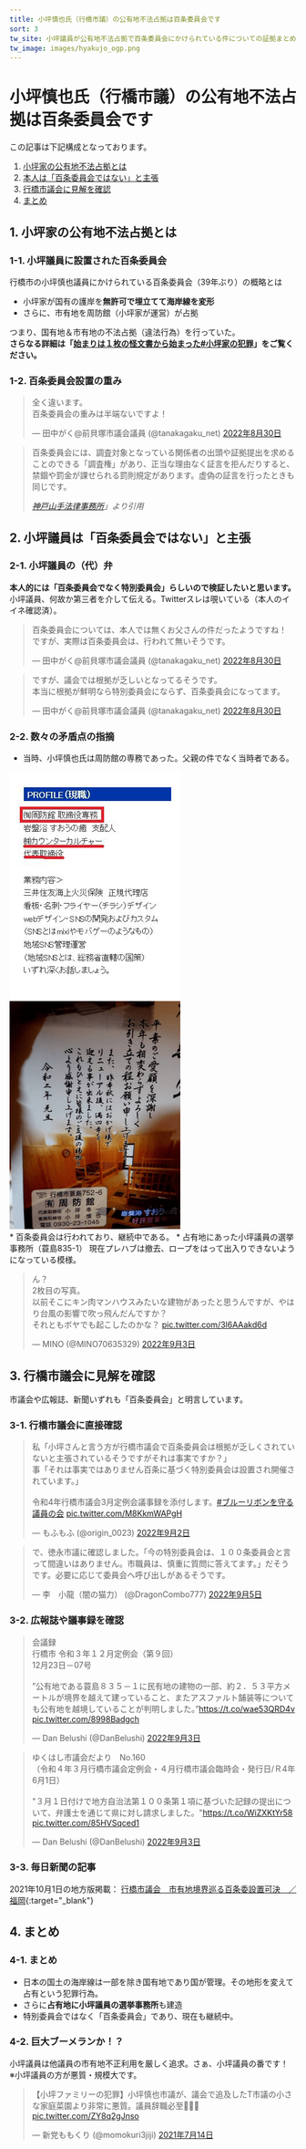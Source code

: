 ```yaml
---
title: 小坪慎也氏（行橋市議）の公有地不法占拠は百条委員会です
sort: 3
tw_site: 小坪議員が公有地不法占拠で百条委員会にかけられている件についての証拠まとめです。
tw_image: images/hyakujo_ogp.png  
---
```

<div class="main-title">
<div class="main-text">
<h1>小坪慎也氏（行橋市議）の公有地不法占拠は百条委員会です</h1>
</div>
</div>

この記事は下記構成となっております。

  1. [小坪家の公有地不法占拠とは](#sec1)  
  2. [本人は「百条委員会ではない」と主張](#sec2)  
  3. [行橋市議会に見解を確認](#sec3)  
  4. [まとめ](#sec4)  

<a id="sec1"></a>
## 1. 小坪家の公有地不法占拠とは  
### 1-1. 小坪議員に設置された百条委員会  
行橋市の小坪慎也議員にかけられている百条委員会（39年ぶり）の概略とは 

  * 小坪家が国有の護岸を**無許可で埋立てて海岸線を変形**  
  * さらに、市有地を周防館（小坪家が運営）が占拠  
  
つまり、<span class="red">国有地＆市有地の不法占拠（違法行為）</span>を行っていた。  
**さらなる詳細は「[始まりは１枚の怪文書から始まった#小坪家の犯罪](https://okmksato.github.io/matome/docs/01-kotsubo/dragon001.html)」をご覧ください。**

### 1-2. 百条委員会設置の重み  
<blockquote class="twitter-tweet" data-lang="ja"><p lang="ja" dir="ltr">全く違います。<br>百条委員会の重みは半端ないですよ！</p>&mdash; 田中がく@前貝塚市議会議員 (@tanakagaku_net) <a href="https://twitter.com/tanakagaku_net/status/1564605274047987714?ref_src=twsrc%5Etfw">2022年8月30日</a></blockquote> <script async src="https://platform.twitter.com/widgets.js" charset="utf-8"></script> 

<blockquote class="box-quote">
<p>百条委員会には、調査対象となっている関係者の出頭や証拠提出を求めることのできる「調査権」があり、正当な理由なく証言を拒んだりすると、禁錮や罰金が課せられる罰則規定があります。虚偽の証言を行ったときも同じです。</p>
<cite><a href="https://kobeyamate.jp/2019/12/hyakujyo-iinkai-towa/" target="_blank">神戸山手法律事務所</a>」より引用</cite>
</blockquote>

<a id="sec2"></a>
## 2. 小坪議員は「百条委員会ではない」と主張  
### 2-1. 小坪議員の（代）弁
**本人的には「百条委員会でなく特別委員会」らしいので検証したいと思います。**  
小坪議員、何故か第三者を介して伝える。Twitterスレは覗いている（本人のイイネ確認済）。  

<blockquote class="twitter-tweet" data-lang="ja"><p lang="ja" dir="ltr">百条委員会については、本人では無くお父さんの件だったようですね！<br>ですが、実際は百条委員会は、行われて無いそうです。</p>&mdash; 田中がく@前貝塚市議会議員 (@tanakagaku_net) <a href="https://twitter.com/tanakagaku_net/status/1564598389144137728?ref_src=twsrc%5Etfw">2022年8月30日</a></blockquote> <script async src="https://platform.twitter.com/widgets.js" charset="utf-8"></script>

<blockquote class="twitter-tweet" data-conversation="none" data-lang="ja"><p lang="ja" dir="ltr">ですが、議会では根拠が乏しいとなってるそうです。<br>本当に根拠が鮮明なら特別委員会にならず、百条委員会になってます。</p>&mdash; 田中がく@前貝塚市議会議員 (@tanakagaku_net) <a href="https://twitter.com/tanakagaku_net/status/1564605710582788104?ref_src=twsrc%5Etfw">2022年8月30日</a></blockquote> <script async src="https://platform.twitter.com/widgets.js" charset="utf-8"></script> 

### 2-2. 数々の矛盾点の指摘
  * 当時、小坪慎也氏は周防館の専務であった。<span class="red">父親の件でなく当時者</span>である。
<div class="mt15 mb15">
<img src="images/hyakujo_01.png" alt="小坪議員経歴" width="300" height="" class="border">
<img src="images/hyakujo_02.png" alt="小坪議員経歴" width="300" height="" class="border">
</div>  
  * 百条委員会は行われており、継続中である。  
  * <span class="red">占有地にあった小坪議員の選挙事務所</span>（蓑島835-1）  
  現在プレハブは撤去、ロープをはって出入りできないようになっている模様。
<blockquote class="twitter-tweet" data-conversation="none" data-lang="ja"><p lang="ja" dir="ltr">ん？<br>2枚目の写真。<br>以前そこにキン肉マンハウスみたいな建物があったと思うんですが、やはり台風の影響で吹っ飛んだんですか？<br>それともボヤでも起こしたのかな？ <a href="https://t.co/3l6AAakd6d">pic.twitter.com/3l6AAakd6d</a></p>&mdash; MINO (@MINO70635329) <a href="https://twitter.com/MINO70635329/status/1565988463920365569?ref_src=twsrc%5Etfw">2022年9月3日</a></blockquote> <script async src="https://platform.twitter.com/widgets.js" charset="utf-8"></script> 

<a id="sec3"></a>
## 3. 行橋市議会に見解を確認  
市議会や広報誌、新聞いずれも「百条委員会」と明言しています。  
### 3-1. 行橋市議会に直接確認  
<blockquote class="twitter-tweet" data-lang="ja"><p lang="ja" dir="ltr">私「小坪さんと言う方が行橋市議会で百条委員会は根拠が乏しくされていないと主張されているそうですがそれは事実ですか？」<br>事「それは事実ではありません百条に基づく特別委員会は設置され開催されています。」<br><br>令和4年行橋市議会3月定例会議事録を添付します。<a href="https://twitter.com/hashtag/%E3%83%96%E3%83%AB%E3%83%BC%E3%83%AA%E3%83%9C%E3%83%B3%E3%82%92%E5%AE%88%E3%82%8B%E8%AD%B0%E5%93%A1%E3%81%AE%E4%BC%9A?src=hash&amp;ref_src=twsrc%5Etfw">#ブルーリボンを守る議員の会</a> <a href="https://t.co/M8KkmWAPgH">pic.twitter.com/M8KkmWAPgH</a></p>&mdash; もふもふ (@origin_0023) <a href="https://twitter.com/origin_0023/status/1565497488597225472?ref_src=twsrc%5Etfw">2022年9月2日</a></blockquote> <script async src="https://platform.twitter.com/widgets.js" charset="utf-8"></script> 

<blockquote class="twitter-tweet" data-lang="ja"><p lang="ja" dir="ltr">で、徳永市議に確認しました。「今の特別委員会は、１００条委員会と言って間違いはありません。市職員は、慎重に質問に答えてます。」だそうです。必要に応じて委員会へ呼び出しがあるそうです。</p>&mdash; 李　小龍（闇の猫力） (@DragonCombo777) <a href="https://twitter.com/DragonCombo777/status/1566805933191114753?ref_src=twsrc%5Etfw">2022年9月5日</a></blockquote> <script async src="https://platform.twitter.com/widgets.js" charset="utf-8"></script>

### 3-2. 広報誌や議事録を確認  
<blockquote class="twitter-tweet" data-lang="ja"><p lang="ja" dir="ltr">会議録<br>行橋市 令和３年１２月定例会（第９回）<br>12月23日－07号<br><br>”公有地である蓑島８３５－１に民有地の建物の一部、約２．５３平方メートルが境界を越えて建っていること、またアスファルト舗装等についても公有地を越境していることが判明しました。”<a href="https://t.co/wae53QRD4v">https://t.co/wae53QRD4v</a> <a href="https://t.co/8998Badgch">pic.twitter.com/8998Badgch</a></p>&mdash; Dan Belushi (@DanBelushi) <a href="https://twitter.com/DanBelushi/status/1565946451708235777?ref_src=twsrc%5Etfw">2022年9月3日</a></blockquote> <script async src="https://platform.twitter.com/widgets.js" charset="utf-8"></script> 

<blockquote class="twitter-tweet" data-lang="ja"><p lang="ja" dir="ltr">ゆくはし市議会だより　No.160<br>（令和４年３月行橋市議会定例会・４月行橋市議会臨時会・発行日/Ｒ4年6月1日）<br><br>&quot;３月１日付けで地方自治法第１００条第１項に基づいた記録の提出について、弁護士を通じて県に対し請求しました。&quot;<a href="https://t.co/WiZXKtYr58">https://t.co/WiZXKtYr58</a> <a href="https://t.co/85HVSqced1">pic.twitter.com/85HVSqced1</a></p>&mdash; Dan Belushi (@DanBelushi) <a href="https://twitter.com/DanBelushi/status/1565951485753819136?ref_src=twsrc%5Etfw">2022年9月3日</a></blockquote> <script async src="https://platform.twitter.com/widgets.js" charset="utf-8"></script> 

### 3-3. 毎日新聞の記事  
2021年10月1日の地方版掲載： [行橋市議会　市有地境界巡る百条委設置可決　／福岡](https://mainichi.jp/articles/20211001/ddl/k40/010/311000c){:target="_blank"}  

<a id="sec4"></a>
## 4. まとめ  
### 4-1. まとめ  
  * 日本の国土の海岸線は一部を除き国有地であり国が管理。その地形を変えて占有という犯罪行為。  
  * さらに**占有地に小坪議員の選挙事務所**も建造    
  * 特別委員会ではなく<span class="red">「百条委員会」であり、現在も継続中。</span>
  
### 4-2. 巨大ブーメランか！？  
小坪議員は他議員の市有地不正利用を厳しく追求。さぁ、小坪議員の番です！  
※小坪議員の方が悪質・規模大です。  
<blockquote class="twitter-tweet" data-conversation="none" data-lang="ja"><p lang="ja" dir="ltr">【小坪ファミリーの犯罪】小坪慎也市議が、議会で追及したT市議の小さな家庭菜園より非常に悪質。議員辞職必至💢😠💢 <a href="https://t.co/ZY8q2gJnso">pic.twitter.com/ZY8q2gJnso</a></p>&mdash; 新党ももくり (@momokuri3jiji) <a href="https://twitter.com/momokuri3jiji/status/1415422047119757313?ref_src=twsrc%5Etfw">2021年7月14日</a></blockquote> <script async src="https://platform.twitter.com/widgets.js" charset="utf-8"></script> 
